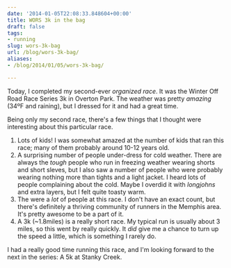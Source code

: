 ```yaml
---
date: '2014-01-05T22:08:33.848604+00:00'
title: WORS 3k in the bag
draft: false
tags:
- running
slug: wors-3k-bag
url: /blog/wors-3k-bag/
aliases:
- /blog/2014/01/05/wors-3k-bag/

---
```


Today, I completed my second-ever *organized race*. It was the
Winter Off Road Race Series 3k in Overton
Park. The weather was pretty *amazing* (34ºF and raining), but I dressed
for it and had a great time.

Being only my second race, there's a few things that I thought were interesting
about this particular race.


1. Lots of kids! I was somewhat amazed at the number of kids that ran this race;
 many of them probably around 10-12 years old.
2. A surprising number of people under-dress for cold weather. There are always
 the *tough* people who run in freezing weather wearing shorts and short
 sleves, but I also saw a number of people who were probably wearing nothing
 more than tights and a light jacket. I heard lots of people complaining
 about the cold. Maybe I overdid it with *longjohns* and extra layers, but
 I felt quite toasty warm.
3. The were a *lot* of people at this race. I don't have an exact count, but
 there's definitely a thriving community of runners in the Memphis area. It's
 pretty awesome to be a part of it.
4. A 3k (~1.8miles) is a really short race. My typical run is usually about
 3 miles, so this went by really quickly. It *did* give me a chance to turn
 up the speed a little, which is something I rarely do.

I had a really good time running this race, and I'm looking forward to the next
in the series: A 5k at Stanky Creek.
